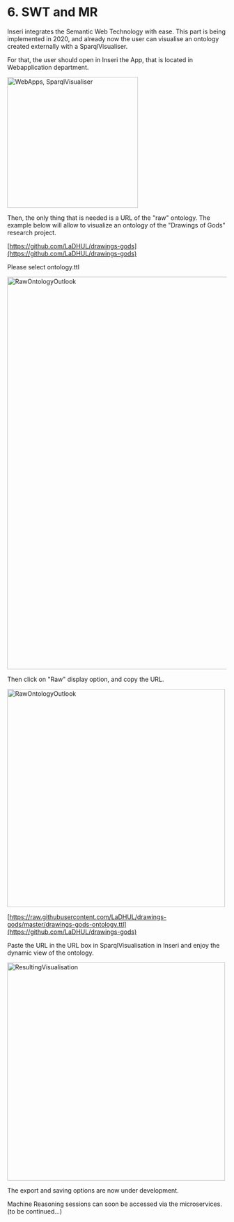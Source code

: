 # 6. SWT and MR

Inseri integrates the Semantic Web Technology with ease.
This part is being implemented in 2020, and already now the user can visualise an ontology created externally with a SparqlVisualiser.

For that, the user should open in Inseri the App, that is located in Webapplication department.

<p><img src="https://github.com/nie-ine/inseri/blob/2020-06/Tutorials/Your%20scientific%20publication%20A-Z/6.%20SWT/22W.png" alt="WebApps, SparqlVisualiser" width="300"></p>

Then, the only thing that is needed is a URL of the "raw" ontology.
The example below will allow to visualize an ontology of the "Drawings of Gods" research project.

[https://github.com/LaDHUL/drawings-gods](https://github.com/LaDHUL/drawings-gods)

Please select ontology.ttl

<p><img src="https://github.com/nie-ine/inseri/blob/2020-06/Tutorials/Your%20scientific%20publication%20A-Z/6.%20SWT/46W.png" alt="RawOntologyOutlook" width="900"></p>

Then click on "Raw" display option, and copy the URL.

<p><img src="https://github.com/nie-ine/inseri/blob/2020-06/Tutorials/Your%20scientific%20publication%20A-Z/6.%20SWT/56W.png" alt="RawOntologyOutlook" width="500"></p>

[https://raw.githubusercontent.com/LaDHUL/drawings-gods/master/drawings-gods-ontology.ttl](https://github.com/LaDHUL/drawings-gods)

Paste the URL in the URL box in SparqlVisualisation in Inseri and enjoy the dynamic view of the ontology.

<p><img src="https://github.com/nie-ine/inseri/blob/2020-06/Tutorials/Your%20scientific%20publication%20A-Z/6.%20SWT/66W.png" alt="ResultingVisualisation" width="500"></p>

The export and saving options are now under development.

Machine Reasoning sessions can soon be accessed via the microservices. 
(to be continued...)
